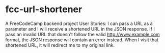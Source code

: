 # fcc-url-shortener
A FreeCodeCamp backend project
User Stories:
  I can pass a URL as a parameter and I will receive a shortened URL in the JSON response.
  If I pass an invalid URL that doesn't follow the valid http://www.example.com format, the JSON response will contain an error instead.
  When I visit that shortened URL, it will redirect me to my original link.
